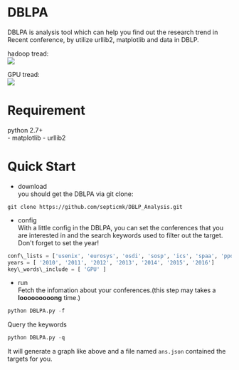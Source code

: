 
# DBLPA

DBLPA is analysis tool which can help you find out the research trend in Recent conference, by utilize urllib2, matplotlib and data in DBLP.  


hadoop tread:  
![](http://7xl4a3.com1.z0.glb.clouddn.com/hdoop.png)

GPU tread:  
![](http://7xl4a3.com1.z0.glb.clouddn.com/GPU.png)

# Requirement

python 2.7+  
    - matplotlib
    - urllib2

# Quick Start  

- download  
you should get the DBLPA via git clone:  
```shell
git clone https://github.com/septicmk/DBLP_Analysis.git
```

- config  
With a little config in the DBLPA, you can set the conferences that you are interested in and the search keywords used to filter out the target. Don't forget to set the year!  
```python
conf\_lists = ['usenix', 'eurosys', 'osdi', 'sosp', 'ics', 'spaa', 'ppopp', 'ipps', 'sc']
years = [ '2010', '2011', '2012', '2013', '2014', '2015', '2016']
key\_words\_include = [ 'GPU' ]
```


- run  
Fetch the infomation about your conferences.(this step may takes a **looooooooong** time.)  
```python
python DBLPA.py -f
```

   
Query the keywords  
```python
python DBLPA.py -q

```
It will generate a graph like above and a file named `ans.json` contained the targets for you.  

